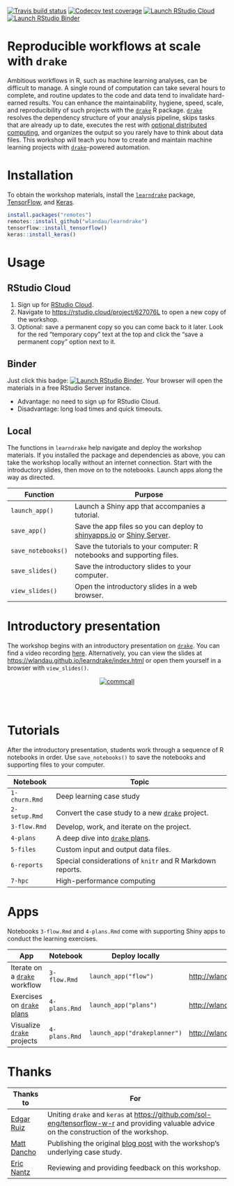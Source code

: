 
[![Travis build
status](https://travis-ci.org/wlandau/learndrake.svg?branch=master)](https://travis-ci.org/wlandau/learndrake)
[![Codecov test
coverage](https://codecov.io/gh/wlandau/learndrake/branch/master/graph/badge.svg)](https://codecov.io/gh/wlandau/learndrake?branch=master)
[![Launch RStudio
Cloud](https://img.shields.io/badge/RStudio-Cloud-blue)](https://rstudio.cloud/project/627076L)
[![Launch RStudio
Binder](http://mybinder.org/badge_logo.svg)](https://mybinder.org/v2/gh/wlandau/learndrake/binder?urlpath=rstudio)

# Reproducible workflows at scale with `drake`

Ambitious workflows in R, such as machine learning analyses, can be
difficult to manage. A single round of computation can take several
hours to complete, and routine updates to the code and data tend to
invalidate hard-earned results. You can enhance the maintainability,
hygiene, speed, scale, and reproducibility of such projects with the
[`drake`](https://github.com/ropensci/drake) R package.
[`drake`](https://github.com/ropensci/drake) resolves the dependency
structure of your analysis pipeline, skips tasks that are already up to
date, executes the rest with [optional distributed
computing](https://books.ropensci.org/drake/hpc.html), and
organizes the output so you rarely have to think about data files. This
workshop will teach you how to create and maintain machine learning
projects with [`drake`](https://github.com/ropensci/drake)-powered
automation.

# Installation

To obtain the workshop materials, install the
[`learndrake`](https://github.com/wlandau/learndrake) package,
[TensorFlow](https://www.tensorflow.org), and
[Keras](https://keras.io/).

``` r
install.packages("remotes")
remotes::install_github("wlandau/learndrake")
tensorflow::install_tensorflow()
keras::install_keras()
```

# Usage

## RStudio Cloud

1.  Sign up for [RStudio Cloud](https://rstudio.cloud).
2.  Navigate to <https://rstudio.cloud/project/627076L> to open a new
    copy of the workshop.
3.  Optional: save a permanent copy so you can come back to it later.
    Look for the red “temporary copy” text at the top and click the
    “save a permanent copy” option next to it.

## Binder

Just click this badge: [![Launch RStudio
Binder](http://mybinder.org/badge_logo.svg)](https://mybinder.org/v2/gh/wlandau/learndrake/binder?urlpath=rstudio).
Your browser will open the materials in a free RStudio Server instance.

  - Advantage: no need to sign up for RStudio Cloud.
  - Disadvantage: long load times and quick timeouts.

## Local

The functions in `learndrake` help navigate and deploy the workshop
materials. If you installed the package and dependencies as above, you
can take the workshop locally without an internet connection. Start with
the introductory slides, then move on to the notebooks. Launch apps
along the way as
directed.

| Function           | Purpose                                                                                                                                                  |
| ------------------ | -------------------------------------------------------------------------------------------------------------------------------------------------------- |
| `launch_app()`     | Launch a Shiny app that accompanies a tutorial.                                                                                                          |
| `save_app()`       | Save the app files so you can deploy to [shinyapps.io](https://www.shinyapps.io) or [Shiny Server](https://www.rstudio.com/products/shiny/shiny-server). |
| `save_notebooks()` | Save the tutorials to your computer: R notebooks and supporting files.                                                                                   |
| `save_slides()`    | Save the introductory slides to your computer.                                                                                                           |
| `view_slides()`    | Open the introductory slides in a web browser.                                                                                                           |

# Introductory presentation

The workshop begins with an introductory presentation on
[`drake`](https://github.com/ropensci/drake). You can find a video
recording [here](https://ropensci.org/commcalls/2019-09-24/).
Alternatively, you can view the slides at
<https://wlandau.github.io/learndrake/index.html> or open them yourself
in a browser with `view_slides()`.

<center>

<a href="https://ropensci.org/commcalls/2019-09-24/">
<img src="https://docs.ropensci.org/drake/reference/figures/commcall.png" alt="commcall" align="center" style = "border: none; float: center;">
</a>

</center>

<br> <br>

# Tutorials

After the introductory presentation, students work through a sequence of
R notebooks in order. Use `save_notebooks()` to save the notebooks and
supporting files to your
computer.

| Notebook      | Topic                                                                                     |
| ------------- | ----------------------------------------------------------------------------------------- |
| `1-churn.Rmd` | Deep learning case study                                                                  |
| `2-setup.Rmd` | Convert the case study to a new [`drake`](https://github.com/ropensci/drake) project.     |
| `3-flow.Rmd`  | Develop, work, and iterate on the project.                                                |
| `4-plans`     | A deep dive into [`drake` plans](https://books.ropensci.org/drake/plans.html). |
| `5-files`     | Custom input and output data files.                                                       |
| `6-reports`   | Special considerations of `knitr` and R Markdown reports.                                 |
| `7-hpc`       | High-performance computing                                                                |

# Apps

Notebooks `3-flow.Rmd` and `4-plans.Rmd` come with supporting Shiny apps
to conduct the learning
exercises.

| App                                                                                  | Notebook      | Deploy locally               | Public URL                                    |
| ------------------------------------------------------------------------------------ | ------------- | ---------------------------- | --------------------------------------------- |
| Iterate on a [`drake`](https://github.com/ropensci/drake) workflow                   | `3-flow.Rmd`  | `launch_app("flow")`         | <http://wlandau.shinyapps.io/learndrakeflow>  |
| Exercises on [`drake` plans](https://books.ropensci.org/drake/plans.html) | `4-plans.Rmd` | `launch_app("plans")`        | <http://wlandau.shinyapps.io/learndrakeplans> |
| Visualize [`drake`](https://github.com/ropensci/drake) projects                      | `4-plans.Rmd` | `launch_app("drakeplanner")` | <http://wlandau.shinyapps.io/drakeplanner>    |

# Thanks

| Thanks to                                   | For                                                                                                                                                         |
| ------------------------------------------- | ----------------------------------------------------------------------------------------------------------------------------------------------------------- |
| [Edgar Ruiz](https://github.com/edgararuiz) | Uniting `drake` and `keras` at <https://github.com/sol-eng/tensorflow-w-r> and providing valuable advice on the construction of the workshop.               |
| [Matt Dancho](https://github.com/mdancho84) | Publishing the original [blog post](https://blogs.rstudio.com/tensorflow/posts/2018-01-11-keras-customer-churn/) with the workshop’s underlying case study. |
| [Eric Nantz](https://github.com/rpodcast)   | Reviewing and providing feedback on this workshop.                                                                                                          |
